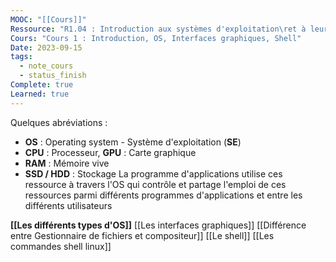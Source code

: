 ```yaml
---
MOOC: "[[Cours]]"
Ressource: "R1.04 : Introduction aux systèmes d'exploitation\ret à leur fonctionnement"
Cours: "Cours 1 : Introduction, OS, Interfaces graphiques, Shell"
Date: 2023-09-15
tags:
  - note_cours
  - status_finish
Complete: true
Learned: true
---
```

Quelques abréviations : 
- **OS** : Operating system - Système d'exploitation (**SE**)
- **CPU** : Processeur, **GPU** : Carte graphique
- **RAM** : Mémoire vive
- **SSD / HDD** : Stockage
La programme d'applications utilise ces ressource à travers l'OS qui contrôle et partage l'emploi de ces ressources parmi différents programmes d'applications et entre les différents utilisateurs

**[[Les différents types d'OS]]**
[[Les interfaces graphiques]]
[[Différence entre Gestionnaire de fichiers et compositeur]]
[[Le shell]]
[[Les commandes shell linux]]







